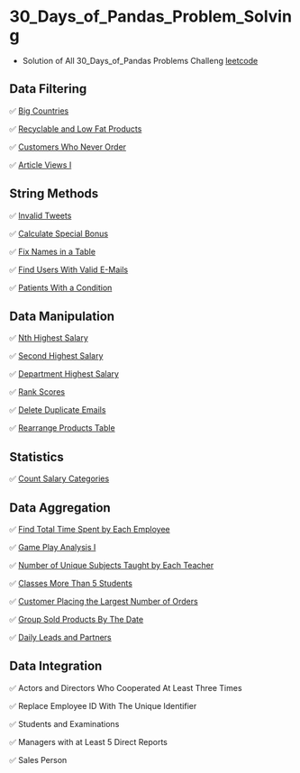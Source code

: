 # 30_Days_of_Pandas_Problem_Solving
  * Solution of All 30_Days_of_Pandas Problems Challeng [leetcode](https://leetcode.com/studyplan/30-days-of-pandas/)
## Data Filtering

  ✅ [Big Countries](https://github.com/Elma-dev/30_Days_of_Pandas_Problem_Solving/blob/main/big_countries.py)
  
  ✅ [Recyclable and Low Fat Products](https://github.com/Elma-dev/30_Days_of_Pandas_Problem_Solving/blob/main/recyclable_and_low_fat_products.py)
  
  ✅ [Customers Who Never Order](https://github.com/Elma-dev/30_Days_of_Pandas_Problem_Solving/blob/main/Customers%20Who%20Never%20Order.py)
  
  ✅ [Article Views I](https://github.com/Elma-dev/30_Days_of_Pandas_Problem_Solving/blob/main/article_views_i.py)

## String Methods

  ✅ [Invalid Tweets](https://github.com/Elma-dev/30_Days_of_Pandas_Problem_Solving/blob/main/Invalid%20Tweets.py)

  ✅ [Calculate Special Bonus](https://github.com/Elma-dev/30_Days_of_Pandas_Problem_Solving/blob/main/Calculate%20Special%20Bonus.py)

  ✅ [Fix Names in a Table](https://github.com/Elma-dev/30_Days_of_Pandas_Problem_Solving/blob/main/Fix%20Names%20in%20a%20Table.py)

  ✅ [Find Users With Valid E-Mails](https://github.com/Elma-dev/30_Days_of_Pandas_Problem_Solving/blob/main/Find%20Users%20With%20Valid%20E-Mails.py)

  ✅ [Patients With a Condition](https://github.com/Elma-dev/30_Days_of_Pandas_Problem_Solving/blob/main/Patients%20With%20a%20Condition.py)

## Data Manipulation

  ✅ [Nth Highest Salary](https://github.com/Elma-dev/30_Days_of_Pandas_Problem_Solving/blob/main/Nth%20Highest%20Salary.py)
  
  ✅ [Second Highest Salary](https://github.com/Elma-dev/30_Days_of_Pandas_Problem_Solving/blob/main/Second%20Highest%20Salary.py)

  ✅ [Department Highest Salary](https://github.com/Elma-dev/30_Days_of_Pandas_Problem_Solving/blob/main/Department%20Highest%20Salary.py)

  ✅ [Rank Scores](https://github.com/Elma-dev/30_Days_of_Pandas_Problem_Solving/blob/main/Rank%20Scores.py)

  ✅ [Delete Duplicate Emails](https://github.com/Elma-dev/30_Days_of_Pandas_Problem_Solving/blob/main/Delete%20Duplicate%20Emails.py)

  ✅ [Rearrange Products Table](https://github.com/Elma-dev/30_Days_of_Pandas_Problem_Solving/blob/main/Rearrange%20Products%20Table.py)

## Statistics

  ✅ [Count Salary Categories](https://github.com/Elma-dev/30_Days_of_Pandas_Problem_Solving/blob/main/Count%20Salary%20Categories.py)

## Data Aggregation
  ✅ [Find Total Time Spent by Each Employee](https://github.com/Elma-dev/30_Days_of_Pandas_Problem_Solving/blob/main/Find%20Total%20Time%20Spent%20by%20Each%20Employee.py)
  
  ✅ [Game Play Analysis I](https://github.com/Elma-dev/30_Days_of_Pandas_Problem_Solving/blob/main/Game%20Play%20Analysis%20I.py)

  ✅ [Number of Unique Subjects Taught by Each Teacher](https://github.com/Elma-dev/30_Days_of_Pandas_Problem_Solving/blob/main/Number%20of%20Unique%20Subjects%20Taught%20by%20Each%20Teacher.py)

  ✅ [Classes More Than 5 Students]()

  ✅ [Customer Placing the Largest Number of Orders](https://github.com/Elma-dev/30_Days_of_Pandas_Problem_Solving/blob/main/Customer%20Placing%20the%20Largest%20Number%20of%20Orders.py)

  ✅ [Group Sold Products By The Date](https://github.com/Elma-dev/30_Days_of_Pandas_Problem_Solving/blob/main/Group%20Sold%20Products%20By%20The%20Date.py)

  ✅ [Daily Leads and Partners](https://github.com/Elma-dev/30_Days_of_Pandas_Problem_Solving/blob/main/Daily%20Leads%20and%20Partners.py)

## Data Integration
  ✅ Actors and Directors Who Cooperated At Least Three Times

  ✅ Replace Employee ID With The Unique Identifier
  
  ✅ Students and Examinations

  ✅ Managers with at Least 5 Direct Reports

  ✅ Sales Person


